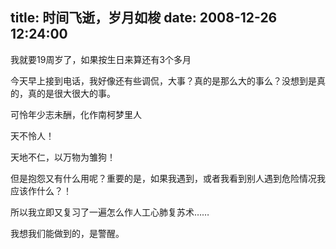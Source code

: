 title: 时间飞逝，岁月如梭
date: 2008-12-26 12:24:00
---

&#25105;&#23601;&#35201;19&#21608;&#23681;&#20102;&#65292;&#22914;&#26524;&#25353;&#29983;&#26085;&#26469;&#31639;&#36824;&#26377;3&#20010;&#22810;&#26376;

 &#20170;&#22825;&#26089;&#19978;&#25509;&#21040;&#30005;&#35805;&#65292;&#25105;&#22909;&#20687;&#36824;&#26377;&#20123;&#35843;&#20355;&#65292;&#22823;&#20107;&#65311;&#30495;&#30340;&#26159;&#37027;&#20040;&#22823;&#30340;&#20107;&#20040;&#65311;&#27809;&#24819;&#21040;&#26159;&#30495;&#30340;&#65292;&#30495;&#30340;&#26159;&#24456;&#22823;&#24456;&#22823;&#30340;&#20107;&#12290;

 &#21487;&#24604;&#24180;&#23569;&#24535;&#26410;&#37228;&#65292;&#21270;&#20316;&#21335;&#26607;&#26790;&#37324;&#20154;

 &#22825;&#19981;&#24604;&#20154;&#65281;

 &#22825;&#22320;&#19981;&#20161;&#65292;&#20197;&#19975;&#29289;&#20026;&#38607;&#29399;&#65281;

 &#20294;&#26159;&#25265;&#24616;&#21448;&#26377;&#20160;&#20040;&#29992;&#21602;&#65311;&#37325;&#35201;&#30340;&#26159;&#65292;&#22914;&#26524;&#25105;&#36935;&#21040;&#65292;&#25110;&#32773;&#25105;&#30475;&#21040;&#21035;&#20154;&#36935;&#21040;&#21361;&#38505;&#24773;&#20917;&#25105;&#24212;&#35813;&#20316;&#20160;&#20040;&#65311;&#65281;

 &#25152;&#20197;&#25105;&#31435;&#21363;&#21448;&#22797;&#20064;&#20102;&#19968;&#36941;&#24590;&#20040;&#20316;&#20154;&#24037;&#24515;&#32954;&#22797;&#33487;&#26415;&#8230;&#8230;

 &#25105;&#24819;&#25105;&#20204;&#33021;&#20570;&#21040;&#30340;&#65292;&#26159;&#35686;&#37266;&#12290;